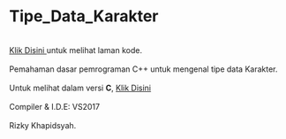 # Tipe_Data_Karakter 
<br>
<a href="https://github.com/RizkyKhapidsyah/Tipe_Data_Karakter-CPP/blob/master/TipeDataKarakter/Source.cpp"> Klik Disini </a> untuk melihat laman kode. </br>
<br>
Pemahaman dasar pemrograman C++ untuk mengenal tipe data Karakter. </br>
<br>
Untuk melihat dalam versi <b>C</b>, <a href="https://github.com/RizkyKhapidsyah/Tipe_Data_Karakter-C/blob/master/TipeDataKarakter/Source.c"> Klik Disini </a></br>
<br>
Compiler & I.D.E: VS2017 
</br><br>
Rizky Khapidsyah.
</br>
